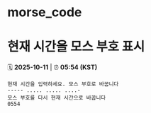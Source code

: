 # morse_code
# 현재 시간을 모스 부호 표시
<!-- MORSE_TIME_START -->
🗓️ **2025-10-11** | ⏰ **05:54 (KST)**

```
현재 시간을 입력하세요. 모스 부호로 바꿉니다
----- ..... ..... ....-
모스 부호를 다시 현재 시간으로 바꿉니다
0554
```
<!-- MORSE_TIME_END -->
